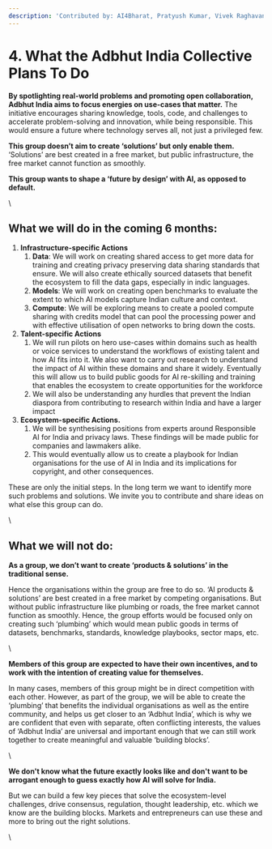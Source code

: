 ```yaml
---
description: 'Contributed by: AI4Bharat, Pratyush Kumar, Vivek Raghavan, People+AI Team'
---
```


# 4. What the Adbhut India Collective Plans To Do

**By spotlighting real-world problems and promoting open collaboration, Adbhut India aims to focus energies on use-cases that matter.** The initiative encourages sharing knowledge, tools, code, and challenges to accelerate problem-solving and innovation, while being responsible. This would ensure a future where technology serves all, not just a privileged few. &#x20;



**This group doesn’t aim to create ‘solutions’ but only enable them.** ‘Solutions’ are best created in a free market, but public infrastructure, the free market cannot function as smoothly.



**This group wants to shape a ‘future by design’ with AI, as opposed to default.**

\


## What we will do in the coming 6 months:

1. **Infrastructure-specific Actions**&#x20;
   1. **Data**: We will work on creating shared access to get more data for training and creating privacy preserving data sharing standards that ensure. We will also create ethically sourced datasets that benefit the ecosystem to fill the data gaps, especially in indic languages.
   2. **Models**: We will work on creating open benchmarks to evaluate the extent to which AI models capture Indian culture and context.
   3. **Compute**: We will be exploring means to create a pooled compute sharing with credits model that can pool the processing power and with effective utilisation of open networks to bring down the costs.
2. **Talent-specific Actions**
   1. We will run pilots on hero use-cases within domains such as health or voice services to understand the workflows of existing talent and how AI fits into it. We also want to carry out research to understand the impact of AI within these domains and share it widely. Eventually this will allow us to build public goods for AI re-skilling and training that enables the ecosystem to create opportunities for the workforce
   2. We will also be understanding any hurdles that prevent the Indian diaspora from contributing to research within India and have a larger impact
3. **Ecosystem-specific Actions.**&#x20;
   1. We will be synthesising positions from experts around Responsible AI for India and privacy laws. These findings will be made public for companies and lawmakers alike.&#x20;
   2. This would eventually allow us to create a playbook for Indian organisations for the use of AI in India and its implications for copyright, and other consequences.



These are only the initial steps. In the long term we want to identify more such problems and solutions. We invite you to contribute and share ideas on what else this group can do.

\


## What we will not do:

**As a group, we don’t want to create ‘products & solutions’ in the traditional sense.**

Hence the organisations within the group are free to do so. ‘AI products & solutions’ are best created in a free market by competing organisations. But without public infrastructure like plumbing or roads, the free market cannot function as smoothly. Hence, the group efforts would be focused only on creating such ‘plumbing’ which would mean public goods in terms of datasets, benchmarks, standards, knowledge playbooks, sector maps, etc.

\


**Members of this group are expected to have their own incentives, and to work with the intention of creating value for themselves.**&#x20;

In many cases, members of this group might be in direct competition with each other. However, as part of the group, we will be able to create the ‘plumbing’ that benefits the individual organisations as well as the entire community, and helps us get closer to an ‘Adbhut India’, which is why we are confident that even with separate, often conflicting interests, the values of ‘Adbhut India’ are universal and important enough that we can still work together to create meaningful and valuable ‘building blocks’.

\


**We don't know what the future exactly looks like and don't want to be arrogant enough to guess exactly how AI will solve for India.**&#x20;

But we can build a few key pieces that solve the ecosystem-level challenges, drive consensus, regulation, thought leadership, etc. which we know are the building blocks. Markets and entrepreneurs can use these and more to bring out the right solutions.

\
